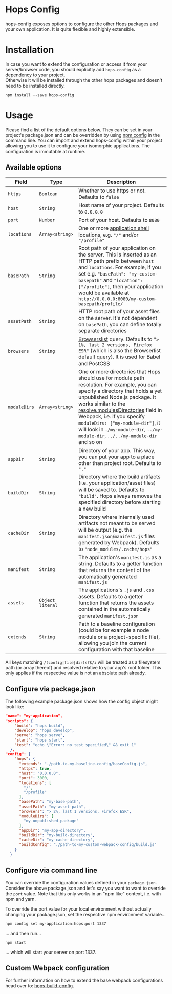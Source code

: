 # Hops Config

hops-config exposes options to configure the other Hops packages and your own application. It is quite flexible and highly extensible.

# Installation

In case you want to extend the configuration or access it from your server/browser code, you should explicitly add `hops-config` as a dependency to your project.  
Otherwise it will be installed through the other hops packages and doesn't need to be installed directly.

```
npm install --save hops-config
```

# Usage

Please find a list of the default options below. They can be set in your project's package.json and can be overridden by using [npm config](https://docs.npmjs.com/cli/config) in the command line. You can import and extend hops-config within your project allowing you to use it to configure your isomorphic applications. The configuration is immutable at runtime.

## Available options
| Field | Type | Description |
|-------|------|-------------|
| `https` | `Boolean` | Whether to use https or not. Defaults to `false` |
| `host` | `String` | Host name of your project. Defaults to `0.0.0.0` |
| `port` | `Number` | Port of your host. Defaults to `8080` |
| `locations` | `Array<string>` | One or more [application shell](https://developers.google.com/web/fundamentals/architecture/app-shell) locations, e.g. `"/"` and/or `"/profile"` |
| `basePath` | `String` | Root path of your application on the server. This is inserted as an HTTP path prefix between `host` and `locations`. For example, if you set e.g. `"basePath": "my-custom-basepath"` and `"location": ["/profile"]`, then your application would be available at `http://0.0.0.0:8080/my-custom-basepath/profile/` |
| `assetPath` | `String` | HTTP root path of your asset files on the server. It's not dependent on `basePath`, you can define totally separate directories |
| `browsers` | `String` | [Browserslist](https://www.npmjs.com/package/browserslist) query. Defaults to `"> 1%, last 2 versions, Firefox ESR"` (which is also the Browserlist default query). It is used for Babel and PostCSS |
| `moduleDirs` | `Array<string>` | One or more directories that Hops should use for module path resolution. For example, you can specify a directory that holds a yet unpublished Node.js package. It works similar to the [resolve.modulesDirectories](http://webpack.github.io/docs/configuration.html#resolve-modulesdirectories) field in Webpack, i.e. if you specify `moduleDirs: ["my-module-dir"]`, it will look in `./my-module-dir`, `../my-module-dir`, `../../my-module-dir` and so on |
| `appDir` | `String` | Directory of your app. This way, you can put your app to a place other than project root. Defaults to `"."` |
| `buildDir` | `String` | Directory where the build artifacts (i.e. your application/asset files) will be saved to. Defaults to `"build"`. Hops always removes the specified directory before starting a new build |
| `cacheDir` | `String` | Directory where internally used artifacts not meant to be served will be output (e.g. the `manifest.json`/`manifest.js` files generated by Webpack). Defaults to `"node_modules/.cache/hops"` |
| `manifest` | `String` | The application's `manifest.js` as a string. Defaults to a getter function that returns the content of the automatically generated `manifest.js` |
| `assets` | `Object literal` | The applications's `.js` and `.css` assets. Defaults to a getter function that returns the assets contained in the automatically generated `manifest.json` |
| `extends` | `String` | Path to a baseline configuration (could be for example a node module or a project-specific file), allowing you join the current configuration with that baseline |

All keys matching `/(config|file|dir)s?$/i` will be treated as a filesystem path (or array thereof) and resolved relative to your app's root folder. This only applies if the respective value is not an absolute path already.

## Configure via package.json

The following example package.json shows how the config object might look like:

``` JSON
"name": "my-application",
"scripts": {
    "build": "hops build",
    "develop": "hops develop",
    "serve": "hops serve",
    "start": "hops start",
    "test": "echo \"Error: no test specified\" && exit 1"
  },
"config": {
    "hops": {
      "extends": "./path-to-my-baseline-config/baseConfig.js",
      "https": true,
      "host": "0.0.0.0",
      "port": 3000,
      "locations": [
        "/",
        "/profile"
      ],
      "basePath": "my-base-path",
      "assetPath": "my-asset-path",
      "browsers": "> 2%, last 1 versions, Firefox ESR",
      "moduleDirs": [
        "my-unpublished-package"
      ],
      "appDir": "my-app-directory",
      "buildDir": "my-build-directory",
      "cacheDir": "my-cache-directory",
      "buildConfig": "./path-to-my-custom-webpack-config/build.js"
    }
  }
```

## Configure via command line

You can override the configuration values defined in your `package.json`. Consider the above package.json and let's say you want to want to override the `port` value. Note that this only works in an "npm like" context, i.e. with npm and yarn.

To override the port value for your local environment without actually changing your package.json, set the respective npm environment variable...

```
npm config set my-application:hops:port 1337
```

... and then run...

```
npm start
```

... which will start your server on port 1337.


## Custom Webpack configuration
For further information on how to extend the base webpack configurations head over to: [hops-build-config](https://github.com/xing/hops/tree/master/packages/build-config).
